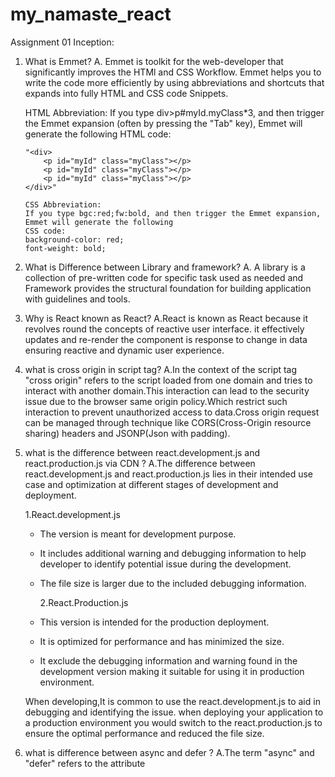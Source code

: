 # my_namaste_react

Assignment 01 Inception:

1.  What is Emmet?
    A. Emmet is toolkit for the web-developer that significantly improves the HTMl and CSS Workflow.
    Emmet helps you to write the code more efficiently by using abbreviations and shortcuts that expands
    into fully HTML and CSS code Snippets.

    HTML Abbreviation:
    If you type div>p#myId.myClass\*3, and then trigger the Emmet expansion (often by pressing the "Tab" key), Emmet will generate the following HTML code:

        "<div>
            <p id="myId" class="myClass"></p>
            <p id="myId" class="myClass"></p>
            <p id="myId" class="myClass"></p>
        </div>"

        CSS Abbreviation:
        If you type bgc:red;fw:bold, and then trigger the Emmet expansion, Emmet will generate the following
        CSS code:
        background-color: red;
        font-weight: bold;

2.  What is Difference between Library and framework?
    A. A library is a collection of pre-written code for specific task used as needed and
    Framework provides the structural foundation for building application with guidelines and tools.

3.  Why is React known as React?
    A.React is known as React because it revolves round the concepts of reactive user interface.
    it effectively updates and re-render the component is response to change in data ensuring reactive and dynamic user experience.

4.  what is cross origin in script tag?
    A.In the context of the script tag "cross origin" refers to the script loaded from one domain and tries to interact with another domain.This interaction can lead to the security issue due to the browser same origin policy.Which restrict such interaction to prevent unauthorized access to data.Cross origin request can be managed through technique like CORS(Cross-Origin resource sharing) headers and JSONP(Json with padding).

5.  what is the difference between react.development.js and react.production.js via CDN ?
    A.The difference between react.development.js and react.production.js lies in their intended use case and optimization at different stages of development and deployment.

    1.React.development.js

    - The version is meant for development purpose.
    - It includes additional warning and debugging information to help developer to identify potential issue during the development.
    - The file size is larger due to the included debugging information.

      2.React.Production.js

    - This version is intended for the production deployment.
    - It is optimized for performance and has minimized the size.
    - It exclude the debugging information and warning found in the development version making it suitable for using it in production environment.

    When developing,It is common to use the react.development.js to aid in debugging and identifying the issue.
    when deploying your application to a production environment you would switch to the react.production.js
    to ensure the optimal performance and reduced the file size.

6.  what is difference between async and defer ?
    A.The term "async" and "defer" refers to the attribute <script> tag in html and they effect how the external javascript file is being executed on the webpage.

    1.ASYNC(attribute async):

    - When you include the async attribute in the script tag the browser will continue parsing the html document while simultaneously fetching the external javascript file
    - The javascript file is executed immediately as soon as its get downloaded regardless of whether the html parsing is completed or not.
    - This is a useful script that don't rely on page structure or any other script such as analyst tracking code.

      2.DEFER(attribute defer):

    - when you include the differ attribute in the script tag. The browser will download the external javascript file while parsing the HTML Document.
    - The execution of javascript file is deferred until the browser parsing is completed.
    - This is useful when the script relies on page structure or other script. script with the defer attribute are executed in the order they appears in the document.

Assignment 02: Ignite our App

1. What is NPM ?
   A.NPM stands for "Node Package Manager " it is a package manager for javascript and Node.js which allows developer to easily manage and install various libraries, frameworks and tools that can be used in their projects.NPM simplifies the process of sharing and distributing code making it easier for developer to collaborate and build application using third party code component.It is crucial tool in the javascript and nodejs ecosystem and is commonly used to handle dependencies, manage project configuration and streamline the development workflow.

2. What is parcel/webpack ? why do we need it
   A.Parcel and webpack are both popular build tool used in the web development to bundle optimize and manage assets for modern web application. They help developer to streamline the process of preparing code and assets for deployment to production environment.

3. What is .parcel-cache
   A.The .parcel-cache directory is created by the parcel bundler to store cached build results and optimizations, which speeds up future builds of your project by avoiding redundant processing. its safe to delete if you want to clear cached data.

4. What is NPX?
   A.NPX is command line tool that comes with npm(node package manager).It is used to run the package and binaries from the npm registry temporarily without having to install them globally on your system.It is particularly useful for executing the command line tools provided by the npm packages without the need for manual installation.

5. What is difference between devDependencies vs dependencies
   A.'Dependencies' are needed to your app to run while devDependencies are only needed for development and build process. The former is crucial for users, while the latter is for developer.

6. What is Tree Shaking?
   A.Tree Shaking is a process that removes unused code from the javascript bundle making your app smaller and faster.

7. What is Hot Module Replacement(HMR)?
   A.Hot Module Replacement(HMR) is a development feature that allows you to see code changes instantly in your running application, without needing to refresh the whole page or lose the current state.

8. List Down you favorite 5 superpowers of Parcel and Describe any 3 of them in yor own words.
   A. 1. Zero Configuration:

   - Parcel is known for its "Zero-configuration" approach. You don't need complex configuration files to get started.
   - It automatically detects and configure assets types,transform and dependencies reducing setup time.

   2. Built-in Asset Handling:

   - Parcel supports a wide range of assets out of the box including javascript,CSS,HTML,Images,fonts and more .
   - It Handles asset bundling,minification and optimization seamlessly without requiring additional configuration

   3. Effortless code splitting:

   - Parcel enables automatic code splitting which means your application is split into smaller chunks that are loaded only when needed.
   - The optimize initial load times and improves performance as users only download the parts of the application they interact with.

   4. Hot Module Replacement:

   - Just like webpack,parcel supports HMR, allowing developers to see instant code changes in the browser without page refresh.
   - This accelerates the development process and improve the productivity by maintaining application state during updates.

   5. Fast build speed:

   - Parcel caching mechanism optimizes build times by reusing cached results for unchanged assets.
   - It leverages parallel processing to speed up builds, resulting in quicker turnaround times for development .

9. What is .gitIgnore ? what should we add and add not into it?
   A. '.gitIgnore' file specifies files and directories to exclude from the version control add generated files,dependencies and sensitive data. Don't add important config files or essential project code. Keep the repository clean and focused in the code that needs to be shared.

10. What is the difference between package.json and package-lock.json ?
    A.Package.json is for project details and dependencies package-lock-json ensures consistent,exact dependency versions for reliable builds.

11. Why should I not modify package-lock.json?
    A.Modifying 'package-lock.json' can lead to inconsistency, conflicts and version problems. it is best practice to let npm manage it automatically based on the changes in package.json

12. What is node_modules > is it a good idea to push that on git?
    A.Node_modules is where project dependencies are stored.It's not recommended to push it to git due to size,redundancy and maintenance issue instead commit package.json package-lock.json and use .gitIgnore to exclude the node_modules

13. what is the dist folder?
    A.Dist folder holds the optimized and ready-to-deploy version of your project,typically containing minified code,images and other assets. it's generated during the build process for the production use.

14. what is 'Browserlists' Read about the diff bundlers:Vite, webpack, parcel
    A.Browserlist is a configuration tool that defines which browser your project should support its used to optimize compatibility for the front-end development.

15. Read about (^)caret and (~)Tilda
    A.Caret(^): Allows updates within the same minor version.
    Tilda(~): Allows updates within the same major version.

16. Read about Scripts types in HTML(MDN Docs)
    A.The 'script' elements in html is used to include Javascript code. The type attribute specifies the type of content usually set as 'text/javascript'. In modern HTML the attribute is often omitted as browser assume javascript by default.

# Parcel

- Dev Build
- Local Server
- HMR - Hot module replacement
- File Watching Algorithm (Written in C++)
- Caching Faster Builds
- Image Optimization
- Minification
- Bundling
- Compressing
- Consistent Hashing (Read about it)
- Code Splitting
- Differential Bundling -> support older browser
- Diagnostic
- Error Handling
- HTTPS (helps you to convert http to https)
- Beautiful Diagnostics
- Reliable caching
- Tree Shaking (Algorithm to remove unused code)
- Different Dev and Production bundles

Assignment 03 - Laying the Foundation

1.  What is JSX?
    A. JSX stands for "Javascript XML" and it's a syntax extension for JavaScript often used with React.js JSX allows you to write HTML like code within your javascript code. Making it easier to describe the structure of the user interface in React component

    const element = <h1>Hello JSX!</h1>

    In the example the '<h1>' element with text hello JSX is written using jsx syntax jsx allows you to include html like tags and elements directly in your javascript code. Under the hood, JSX is transpiled(converted) into Javascript code that react can understand

    Here how the above look like after transpilation

    const element = React.createElement("h1",{},"Hello JSX!");

    React uses these 'React.createElement' calls to create a virtual representation of the DOM elements, which it can then effectively update when your components state change.

    Using JSX makes it more intuitive to work with React component because it closely resembles the final output you want to render. However it's important to note that jsx is not pure HTML but a syntax for the javascript that React can process.

2.  Superpower of JSX?
    A.JSX, while not a superpower in the traditional sense, offers several powerful advantages when used in conjunction with React and other Javascript libraries/framework:

    1.Declarative UI: JSX allows developers describe to declare the structure of their user interfaces in a more declarative manner. You Describe what the UI should look like and React takes care of updating the actual DOM to match that description efficiently.

    2.Component Composition:JSX Facilitates the creation of reusable UI component. You can define your custom component using JSX and compose them together to build complex interfaces.This promotes a modular and maintainable codebase.

    3.JavaScript Integration:JSX seamlessly integrates JavaScript expressions and logic. You can embed JavaScript expressions within curly braces {} in JSX elements. This makes it easy to handle dynamic data and compute values within your UI.

    4.Readability: JSX code is often more readable and visually representative of the UI structure compared to manipulating the DOM directly through JavaScript. It's easier to understand the component hierarchy and relationships.

    5.Tooling Support: JSX is well-supported by development tools and editors. Many code editors provide syntax highlighting, auto-completion, and error checking for JSX, which can enhance the development experience.

    6.Static Analysis: JSX allows for static analysis of your code, enabling tools and linters to catch potential errors and issues at compile-time rather than runtime. This can help prevent common bugs.

    7.Server-Side Rendering: JSX is not limited to the browser. It can also be used for server-side rendering with technologies like Next.js. This enables improved SEO and initial page load performance.

    8.Ecosystem: JSX is a core part of the React ecosystem, which has a large and active community. This means access to a vast library of pre-built components, tutorials, and resources to help you build powerful web applications efficiently.

3.  React.creteElement vs JSX
    A.
    JSX:

    - Declarative and readable.
    - Transpiles to `React.createElement`.
    - Preferred for defining React components.

    React.createElement:

    - Programmatic and explicit.
    - Used when you need to create elements dynamically.
    - Lower-level approach compared to JSX.

    In most cases, developers prefer JSX due to its readability and simplicity. However, JSX is ultimately transpiled into `React.createElement` calls behind the scenes.

4.  Benefits of JSX
    A.
    1.Readability: JSX makes your code more readable and resembles the final UI structure, making it easier for developers to understand the component hierarchy and relationships.

    2.Declarative Syntax: It allows for a declarative approach to defining UI components, focusing on what the UI should look like rather than the low-level DOM manipulation.

    3.Component Composition: JSX promotes the creation of reusable UI components, facilitating a modular and maintainable codebase.

    4.Integration with JavaScript: JSX seamlessly integrates JavaScript expressions and logic, making it easy to handle dynamic data and compute values within your UI.

    5.Tooling Support: JSX is well-supported by development tools, providing features like syntax highlighting, auto-completion, and error checking, which enhance the development experience.

    6.Static Analysis: JSX enables static analysis of your code, helping tools and linters catch potential errors and issues at compile-time, preventing common bugs.

5.  Behind the Scenes of jsx
    A.Behind the scenes, JSX is transpiled into plain JavaScript code using a tool like Babel. This transformation process involves parsing JSX syntax, converting JSX elements into React.createElement calls, bundling the code, and executing it in the browser using the React library. This enables browsers to understand and render the JSX-based React components.

6.  Babel & parcel role is jsx ?
    A.
    Babel: Babel is a JavaScript compiler that plays a crucial role in transpiling JSX code into JavaScript. It recognizes JSX syntax and converts it into equivalent JavaScript code, ensuring compatibility with all browsers.
    Parcel: Parcel is a popular web application bundler that can handle JSX transpilation among other tasks. It helps bundle all your JavaScript files, including the transpiled JSX, and prepares your project for production by optimizing and minifying the code.

7.  Components
    A.In React, components are the building blocks of the user interface. They encapsulate the UI logic and can be either functional components or class components. Components can be thought of as custom HTML elements that you can reuse throughout your application. They have their own state, properties (props), and can be nested inside one another to create complex UI hierarchies.

8.  Functional Component
    A.A functional component in React is a JavaScript function that returns JSX elements. Functional components are simple and concise, making them a preferred choice when the component doesn't need to manage state or lifecycle methods. They receive data through props and can be used for rendering UI based on that data. Functional components have become more popular with the introduction of React Hooks, which allows them to handle state and side effects as needed, making them more versatile.

9.  Composing component
    Composing components in React is a fundamental concept that allows you to build complex user interfaces by combining and nesting smaller, reusable components. This approach promotes modularity, maintainability, and reusability in your application. Here's how you can compose components in React:

10. **Create Individual Components:**
    Start by defining individual components that represent specific UI elements or functionality. These components can be either functional components or class components, depending on your needs.

    ```jsx
    // Example of two individual components
    function Header() {
      return <header>This is the header</header>;
    }

    function Sidebar() {
      return <aside>This is the sidebar</aside>;
    }
    ```

11. **Combine Components:**
    To compose components, you can include one component within another component's JSX by using the component's name as if it were an HTML tag. This is how you nest components.

    ```jsx
    // Composing components by nesting
    function App() {
      return (
        <div>
          <Header />
          <Sidebar />
          <main>This is the main content</main>
        </div>
      );
    }
    ```

    In this example, the `Header` and `Sidebar` components are composed within the `App` component.

12. **Pass Data with Props:**
    You can pass data (props) from parent components to child components to customize their behavior and content.

    ```jsx
    function Greeting(props) {
      return <p>Hello, {props.name}!</p>;
    }

    function App() {
      return (
        <div>
          <Header />
          <Sidebar />
          <main>
            <Greeting name="John" />
          </main>
        </div>
      );
    }
    ```

    In this case, the `Greeting` component receives the `name` prop from its parent `App` component.

13. **Reusability:**
    Composing components allows you to reuse them throughout your application. You can use the same component multiple times with different props or in different parts of your app.

    ```jsx
    function App() {
      return (
        <div>
          <Header />
          <Sidebar />
          <main>
            <Greeting name="John" />
            <Greeting name="Jane" />
          </main>
        </div>
      );
    }
    ```

    Here, the `Greeting` component is reused for both "John" and "Jane."

14. **Hierarchical Composition:**
    You can create a hierarchy of components, with each component focusing on a specific part of the UI. This hierarchical approach makes it easier to manage and maintain your application.

    ```jsx
    function Page() {
      return (
        <div>
          <Header />
          <Sidebar />
          <main>
            <Content />
          </main>
        </div>
      );
    }

    function Content() {
      return (
        <div>
          <Greeting name="John" />
          <Greeting name="Jane" />
        </div>
      );
    }
    ```

    In this example, the `Content` component is composed within the `Page` component, creating a hierarchy.

    By composing components in React, you can build complex user interfaces in a modular and organized way, making your code easier to understand, maintain, and extend. It also encourages the reuse of components, leading to more efficient development and better code maintainability.

Assignment 04 - Talk is cheap,Show me code!

Theory:

1. Is JSX mandatory for React?
   A.No, JSX is not mandatory for React, but it is highly recommended. JSX is a more readable and expressive way to define React elements and components. While you can write React without JSX by using React.createElement, JSX simplifies the process and is the standard way of defining components in React.

2. Is ES6 mandatory for React?
   A.ES6 (ECMAScript 2015) features are not mandatory for React, but they are commonly used and recommended. ES6 features like arrow functions, classes, destructuring, and let and const declarations can make your React code more concise and readable. However, React itself does not require ES6; you can write React applications using ES5 JavaScript.

3. {TitleComponent} vs {<TitleComponent/>} vs {<TitleComponent><TitleComponent/>}
   A.
   {TitleComponent}: This is a reference to the TitleComponent variable or component. It's typically used when you want to pass the component itself as a prop to another component.

   {<TitleComponent/>}: This is JSX syntax and represents the rendering of the TitleComponent. It will create an instance of TitleComponent when rendered.

   {<TitleComponent><TitleComponent/>}: This JSX syntax is incorrect because it's attempting to nest TitleComponent elements without any parent element. It should be wrapped in a parent element.

4. How can I comment in JSX?
   A.You can add comments in JSX using curly braces {/_ Your comment here _/}. For single-line comments, you can use // as you would in regular JavaScript.

5. What is <React.Fragments></React.Fragments> and <></>
   A.<React.Fragment> and <></> (short syntax) are used to group multiple JSX elements without adding extra nodes to the DOM. This is especially useful when you need to return adjacent JSX elements from a component without wrapping them in a container div or other element.

6. what is virtual DOM?
   A.The virtual DOM (VDOM) is a concept in React where an in-memory representation of the actual DOM is maintained. React uses the virtual DOM to optimize updates by comparing it with the real DOM and applying only the necessary changes. This process increases performance and reduces unnecessary re-rendering of components.

7. what is Reconciliation in React?
   A.Reconciliation in React is the process of updating the virtual DOM and determining which parts of the actual DOM need to be modified to reflect the latest component state. React's diffing algorithm (reconciliation) ensures that only the necessary changes are made, minimizing performance overhead.

8. what is React Fiber?
   A.React Fiber is an internal architectural change in React's core algorithm that allows for asynchronous rendering and better control over the rendering process. It improves the ability to interrupt rendering and handle concurrent updates, leading to smoother user interfaces.

9. Why we need keys in React? when do we need keys in React?
   A.Keys in React are used to help React identify which items have changed, been added, or been removed in a list of components. They are essential when rendering dynamic lists using map() or other iterators. Keys ensure efficient updates and should be unique within the list.

10. Can we use index as keys in React?
    A.While using the index as keys is possible, it is generally not recommended for dynamic lists with items that can change or be reordered. It may lead to performance issues and incorrect rendering in some cases. It's better to use unique and stable identifiers as keys.

11. What is props in React? Ways to use them?
    A.Props (short for properties) in React are used to pass data from a parent component to a child component. They are read-only and help you create dynamic and reusable components. You can access props in functional components as function arguments and in class components via this.props.

12. What is Config Driven UI?
    A.Config-driven UI is an approach where the user interface and its behavior are defined using configuration data rather than hardcoding them into the application's code. This approach allows for

/

- Header
  ->Logo
  ->Nav link
  Body
  -> Search bar
  -> RestaurantContainer
  -> IMG
  -> Star Ratting
  -> Name of the restaurant
  -> cuisine,etc,delivery time
- Footer
  -> Copyright
  -> Links
  -> Address
  -> Contact

# React Hooks(Normal JS utility function)

Two Types of Export/Import

1.Default Import/Export
-export default Component
-import Component from "path"

2.Named Export/Import
-export const Component;
-import {Component} from "path"

Assignment 05-Let's get Hooked.

Theory:

1. What is the difference between Named Export, Default export and \* as export?
   A.Named Function Export: When you export a function using its name it is known as Named function export. These export allow you to export multiple function, Variables or classes from a module by specifying their names
   For Example:
   export function myFunction(){

   }
   Default Export: A default export is used when you want to export a single value (function,class or Object) as the default export from a module .You can only have one default export per module.
   For Example:
   export default function myFunction(){

   }

   "\* as Export"(namespace export):The \* as export is used to export an entire module as an object it allows you to access all the exports from that module using a specific name
   For Example: export \* as myModule from './anotherModule'
   then you can access export from 'anotherModule' using myModule.myExport.

2. What is the importance if config.js file?
   A.'config.js' file is often used to store configuration settings for an application. its importance lie in the following aspects.

   Centralized Configuration: It provides a single place to store configuration variables like API keys, database URLs, environment-specific settings, and more. This centralization simplifies configuration management.

   Security: Sensitive information, such as API keys or database credentials, should not be hard-coded into your application. Storing them in a config.js file helps protect these sensitive details.

   Ease of Maintenance: When configuration settings change, you only need to update the config.js file instead of searching through your codebase for scattered configuration values.

   Environment Management: config.js can be used to manage configurations for different environments (development, production, testing) by switching between different configuration files or values.

3. What are the React Hooks?
   A.React Hooks are functions that allow you to "hook into" React state and lifecycle features from functional components. They were introduced in React 16.8 to enable state management, side-effects, and other React features in functional components, making them more powerful and versatile. Some commonly used hooks include useState, useEffect, useContext, and useReducer.

4. Why do we need a useState Hook?
   A.The useState hook is essential in React for managing and updating component state in functional components. Here's why it's needed:

   State Management: It allows functional components to have their own state, just like class components. State is essential for managing dynamic data and UI interactions.

   Reactivity: When state changes, the component re-renders, ensuring that the UI reflects the latest data. Without useState, you wouldn't have a way to manage component state.

   Simplicity: The useState hook simplifies state management by providing a straightforward way to declare and update state variables within functional components, eliminating the need for class-based component syntax.

   Avoiding Class Components: useState makes it possible to use functional components for most use cases, reducing the need for class components and promoting a more modern and concise coding style.

Assignment 06 - Explore the world

1. What is microservice ?
   A.A microservice is a software architecture style that structure an application as a collection of small,independent deployable service. each microservice focuses on a specific business capability and can communicate with other services through API's.

2. What is microservice architecture?
   A.Microservice architecture is an approach to designing and building software applications as a collection of loosely coupled independently deployable services.These services are organized around specific business capabilities and can
   be developed, deployed and scaled independently.

3. What is the difference between monolith and microservice?
   A.In a monolith,the entire application is a single,tightly integrated codebase while in microservice, the application is composed of many small, independent services Monoliths are typically easier to develop but harder to scale and maintain,while microservice offers greater scalability and flexibility but can be more complex to manage.

4. Why do we need useEffect Hooks?
   A.useEffect is React hook used to perform side effects in functional components.It is used for task such as data fetching, DOM manipulation and subscribing to external data source. It allows you to manage these side effects and keep them in sync with component lifecycle.

5. What is Optional chaining?
   A. Optional chaining is a Javascript feature that allows you to safely access nested properties of an object without worrying about whether intermediate properties exist. It uses the '?' syntax to prevent errors and accessing properties of null or undefined object.

6. What is Shimmer UI?
   A.Shimmer UI is a loading animation or placeholder effect used in user interface to indicate that content is being loaded. It typically consists of subtle animation placeholder elements that mimic the appearance of real content providing a smoother user experience during loading.

7. What is the difference between JS expression and JS statement.
   A.An expression in javascript produces a value such as calculation or function call and can be part of larger expression .Statement on the other hand are standalone instruction that perform action but do not produce values for example 'x+2' is an expression while if(x > 5) {} is a statement.

8. What is conditional rendering explain with a code example.
   A.Conditional rendering in React involves rendering different JSX based on certain conditions.Here is an example:

function App(){
const isLoggedIn = true;

    return(
      <div>
        {isLoggedIn ? (
          <p>Welcome User!!!</p>
        ) : (
          <p>Please log in to access your account</p>
        )}
      </div>
    )

}

9. What is CORS?
   A.CORS(Cors Origin Resource Sharing) is a security feature implemented by web browser to control and restrict request made from one domain (origin) to another. it prevents unauthorized access to resources on different domains and ensure security in web application.

10. What is async and await?
    A.async and await is keyword in javascript used for asynchronous programming async is used to define an asynchronous function and await is used inside an async function to pause execution until promise is resolved, making asynchronous code more readable and manageable.

11. What is the use of const json = await data.json(); in getRestaurants()?
    A.The code is typically used in a function that fetches data from an API it awaits the response (data) abd then converts it to a JSON format using the json() method. The results is stored in the json constant allowing you to work with the data as a javascript object.

# Types of Routing in web page

React Router Dom

React is single page application because it supports Client Side Routing where everything is loaded before we just need to interchange the component it does not make any network call not fetching any new page.

- Client side routing
- Server side routing


# 07 - Finding the Path

1. what is the various way to add an image into our app with the code example?
A.In React, you can add images using the img HTML tag or by importing them and using them as components. 
Here are two common ways: 
Using the img tag:<img src="path/to/your/image.jpg" alt="Description of the image" />
Using the import statement:
import React from 'react';
import yourImage from './path/to/your/image.jpg';

function App() {
  return (
    <div>
      <img src={yourImage} alt="Description of the image" />
    </div>
  );
}

export default App;

2. what would happen if we do console.log(useState())?
A.If you do console.log(useState()), it will log an array with two elements: the current state value and the state updater function. It won't provide any meaningful information about the state value itself. Typically, you should initialize the state with an initial value, like this:
const [count, setCount] = useState(0);
console.log(count); // Logs the current value of 'count'

3. how the useEffect behave if we don't add dependency array.
A.If you don't provide a dependency array in the useEffect hook, the effect will run after every render, including the initial render. This can lead to performance issues or unexpected behavior, especially if the effect contains state-changing logic. It's generally a good practice to specify dependencies to control when the effect should run.


4. What is SPA?
A.A Single Page Application (SPA) is a web application or website that loads a single HTML page and dynamically updates its content as the user interacts with it, without requiring full page reloads. SPAs use client-side routing and often make use of JavaScript frameworks like React to provide a smoother and more interactive user experience.

5. What is difference between client side routing and server side routing?
A.Client-side routing: In client-side routing, the routing logic is handled by the web browser on the client side. When a user clicks a link or enters a URL, JavaScript running in the browser updates the content on the current page without requesting a new page from the server. React Router is an example of a library used for client-side routing.

Server-side routing: In server-side routing, the routing logic is handled by the web server. When a user interacts with the application, the browser sends a request to the server, which responds with a new HTML page. Server-side routing typically involves full page reloads. Traditional server-rendered web applications use this approach.

The main difference is that client-side routing provides a faster and more seamless user experience because it doesn't require full page reloads, while server-side routing can be slower but is often easier to implement for SEO and server-side rendering purposes.

# 8.Let's get Classy

1. How do you create a nested routes react-router-dom configuration.
A.Nested routes in react-router-dom can be created by rendering child routes within the component of a parent route. Here's a basic example:
import { BrowserRouter as Router, Route, Switch } from 'react-router-dom';

function App() {
  return (
    <Router>
      <Switch>
        <Route exact path="/" component={Home} />
        <Route path="/products" component={Products} />
      </Switch>
    </Router>
  );
}

function Products() {
  return (
    <div>
      <h2>Products</h2>
      <Route path="/products/category1" component={Category1} />
      <Route path="/products/category2" component={Category2} />
    </div>
  );
}

In this example, the Products component contains nested routes for different product categories


2. Read about the createHashRouter, CreateMemoryRouter from the react router docs.
A. createHashRouter: It's a legacy routing solution primarily used for hash-based routing. It creates a router that uses the URL hash to navigate between views. It's less common than BrowserRouter for modern applications.

createMemoryRouter: It creates a router that doesn't rely on the browser's URL. It's useful for testing and server-side rendering scenarios where there may not be a browser environment.

3. what is the order of the life cycle call in class based component.
A. The order of lifecycle calls in a class-based component is as follows:
    constructor()
    static getDerivedStateFromProps()
    render()
    componentDidMount()
    shouldComponentUpdate()
    getSnapshotBeforeUpdate()
    componentDidUpdate()
    componentWillUnmount()

4. why do we use componentDidMount ? 
componentDidMount is used for side effects and actions that need to happen after the component has been added to the DOM. Common use cases include data fetching, setting up subscriptions, and interacting with the DOM. It's called once after the initial render

5. why do we use componentWillUnmount show the example ? 
A. componentWillUnmount is used to clean up resources or perform actions before the component is removed from the DOM. Here's an example:class MyComponent extends React.Component {
          intervalId = null;

          componentDidMount() {
            this.intervalId = setInterval(() => {
              console.log('Interval tick');
            }, 1000);
          }

          componentWillUnmount() {
            clearInterval(this.intervalId);
            console.log('Component unmounted');
          }

          render() {
            return <div>Component with interval</div>;
          }
        }


6. why do we use super props in constructor ? 
A. In a class-based component's constructor, super(props) is used to call the constructor of the parent class (i.e., React.Component). It's necessary to ensure that the component is initialized correctly and has access to this.props. Without super(props), this.props would be undefined in the constructor.

7. why we can't have callback function of useEffect async ? 
A. You can have an async function inside a useEffect, but you should be cautious when using it. The reason is that useEffect expects its callback function to return either nothing or a cleanup function (for clean-up purposes). An async function returns a promise, which is not a valid return type for useEffect.

However, you can work around this by defining an async function inside the useEffect and immediately invoking it:
    useEffect(() => {
      async function fetchData() {
        try {
          const response = await fetch('https://example.com/data');
          const data = await response.json();
          // Use 'data' here
        } catch (error) {
          console.error('Error fetching data:', error);
        }
      }

      fetchData();
    }, []); // Empty dependency array means it runs once on mount

In this example, we define and immediately invoke the fetchData function inside useEffect, allowing you to use async/await within it

# 09 -  Optimizing our app

1. when and Why do we need Lazy() ?
A.Lazy() is used for code splitting in React applications. It allows you to load a component lazily, which means it is loaded only when needed, improving the initial loading performance of your application. You should use Lazy() when your application has large components that are not needed immediately, but rather on-demand, such as for routes or dialogs.

2. what is suspense ?
A.Suspense is a React feature that allows components to suspend rendering while they load data asynchronously. It enables a better user experience by showing fallback content (e.g., a loading indicator) while waiting for the data to load. Suspense simplifies handling asynchronous operations in your components.

3. why we get this error : A component is suspended while responding to the synchronous input. This will cause the ui with loading indicator to fix update and that suspend should be wrapped with startTransition How does suspense fix this error ?
A.This error occurs when a component attempts to suspend while rendering synchronously in response to user input. It can lead to UI flickering issues. Suspense addresses this by introducing the startTransition function, which allows you to indicate that a part of your component's rendering can be deferred without causing flickering. Wrapping the suspend operation with startTransition tells React to treat it as low-priority, ensuring a smoother user experience.

4. Advantage and Disadvantage of using the code splitting pattern ?
A.
    Advantages:

        Faster Initial Load: Code splitting reduces the initial bundle size, leading to faster loading times for your application.
        
        Improved Performance: Smaller bundles result in improved page rendering and interactivity.
        
        Better Caching: Smaller bundles are more cache-friendly, as they change less frequently.
        
        Scalability: Code splitting makes it easier to manage and scale large applications by loading only the necessary code.
    
    Disadvantages:

        Complexity: Implementing code splitting may add complexity to your application's build and deployment processes.
        Potential for Overhead: Overuse of code splitting can lead to too many small chunks, increasing HTTP request overhead.
        Not Suitable for All Apps: Smaller applications may not benefit significantly from code splitting and could introduce unnecessary complexity.

        Scalability: Code splitting makes it easier to manage and scale large applications by loading only the necessary code.
        Disadvantages:

        Complexity: Implementing code splitting may add complexity to your application's build and deployment processes.
        Potential for Overhead: Overuse of code splitting can lead to too many small chunks, increasing HTTP request overhead.
        Not Suitable for All Apps: Smaller applications may not benefit significantly from code splitting and could introduce unnecessary complexity.


5. When and why do need suspense ?
A.Suspense is needed when you want to handle asynchronous data loading elegantly in your React components. You should use Suspense                  
    when:
    You need to load data or components asynchronously.
    You want to display loading indicators or fallback content while waiting for data to arrive.
    You want to simplify and centralize the handling of asynchronous operations in your application.
    You want to improve the user experience by avoiding UI flickering during data loading.

    Suspense simplifies asynchronous data fetching and helps maintain a smooth and responsive user interface. It's particularly useful in modern web applications where data loading is a common operation.

# 10. Jo Dikhta hai woh Bikta hai

1. explore all the way of writing the css.
A.
CSS can be written in various ways, including:

Inline Styles: Adding CSS directly to HTML elements using the style attribute.
Internal Stylesheets: Using <style> tags within the HTML document's <head> section.
External Stylesheets: Creating separate .css files and linking them to HTML files using the <link> element.
CSS-in-JS: Using JavaScript libraries like Styled-components, Emotion, or JSS to define CSS in JavaScript files.
Preprocessors: Writing CSS with the help of CSS preprocessors like Sass, Less, or Stylus.
CSS Frameworks: Using CSS frameworks like Bootstrap, Foundation, or Tailwind CSS to style web applications quickly.


2. how do we configure the tailwind.

Configuring Tailwind CSS involves creating a tailwind.config.js file in the root of your project. You can generate this file using npx tailwindcss init. Inside the configuration file, you can customize various aspects of Tailwind, including colors, fonts, spacing, and more. You can also enable or disable specific features and plugins.

module.exports = {
  purge: [],
  darkMode: false,
  theme: {
    extend: {},
  },
  variants: {},
  plugins: [],
};


3. In tailing config what does all the key mean(context,theme,extend,plugins)
A.context: This key is used to specify the context in which Tailwind CSS should be applied. It's often used with frameworks like  React or Vue.js, where you may want to apply different styles based on the framework's context.

    theme: The theme key allows you to customize various aspects of your design system, such as colors, typography, spacing, and more. You can extend the default theme or completely replace it with your own.

    extend: The extend key lets you add additional utility classes or customize existing ones. It's useful when you want to add custom styles that are not included in the default Tailwind CSS.

    plugins: The plugins key is used to configure and enable third-party plugins for Tailwind CSS. Plugins can add new utility classes or modify existing ones, providing additional functionality.

4. why do we have postcssrc file?
  A.The postcss.config.js (or .postcssrc.js) file is used to configure PostCSS, which is a CSS post-processing tool. PostCSS allows you to transform your CSS with JavaScript plugins. In the context of Tailwind CSS, it's commonly used to process and optimize the CSS generated by Tailwind.

  Some common tasks handled by PostCSS in a Tailwind CSS project include autoprefixing, minification, and purging unused CSS classes. The postcss.config.js file allows you to define which PostCSS plugins to use and configure their behavior.

  Here's a basic example of a postcss.config.js file:
  module.exports = {
    plugins: {
      autoprefixer: {},
      'postcss-preset-env': {},
      cssnano: {},
    },
  };


  # 11 -  Data is new Oil

1. What is prop drilling?
A.Prop drilling (also known as "prop passing" or "component nesting") is a pattern in React where data is passed down through multiple levels of nested components as props, even if some intermediate components do not need the data. It can make the code harder to maintain and lead to readability issues because components that don't use the data still need to pass it down. To address this issue, you can use context or state management libraries like Redux to avoid excessive prop drilling.

2. what is lifting the state up?
A.Lifting state up is a React pattern where you move the state of a component higher up in the component tree to make it accessible to multiple child components that need the same data. By doing this, you centralize the state management, avoid prop drilling, and ensure that the data is consistent across all components that depend on it.

3. what is the context provider and context consumer ?
A.In React, context is a mechanism for sharing data between components without having to explicitly pass props through all levels of the component tree. It consists of two main parts:

Context Provider: This is a component that provides the data (context) to its child components. It typically wraps a part of the component tree and uses the Provider component from React.createContext to make the data available to its descendants.

Context Consumer: This is a component that consumes the context data. It can access the data provided by the context provider without explicitly receiving it as props. The Consumer component from React.createContext is used within these components to access the context.

4. if you don't pass the value to the provider does it take the default value ?
A.Yes, if you don't pass a value to the context provider, it will use the default value specified when creating the context using React.createContext. Here's an example:
const MyContext = React.createContext('default value');

// ...

<MyContext.Provider> // No 'value' prop provided
  {/* Child components can access the default value */}
</MyContext.Provider>

In this example, if you don't provide a value prop to the MyContext.Provider, it will use the default value 'default value'. Any child components that consume this context will receive this default value unless overridden explicitly by a value prop higher up in the component tree.







